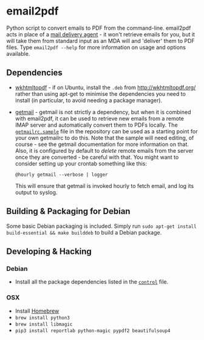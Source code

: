 # email2pdf

Python script to convert emails to PDF from the command-line. email2pdf acts
in place of a [mail delivery
agent](http://en.wikipedia.org/wiki/Mail_delivery_agent) - it won't retrieve
emails for you, but it will take them from standard input as an MDA will and
'deliver' them to PDF files. Type `email2pdf --help` for more information on
usage and options available.

## Dependencies

* [wkhtmltopdf](http://wkhtmltopdf.org/) - if on Ubuntu, install the `.deb`
  from http://wkhtmltopdf.org/ rather than using apt-get to minimise the
  dependencies you need to install (in particular, to avoid needing a package
  manager).

* [getmail](http://pyropus.ca/software/getmail/) - getmail is not strictly a
  dependency, but when it is combined with email2pdf, it can be used to
  retrieve new emails from a remote IMAP server and automatically convert them
  to PDFs locally. The
  [`getmailrc.sample`](https://github.com/andrewferrier/email2pdf/blob/master/getmailrc.sample)
  file in the repository can be used as a starting point for your own
  getmailrc to do this. Note that the sample will need editing, of course -
  see the getmail documentation for more information on that. Also, it is
  configured by default to *delete* remote emails from the server once they
  are converted - be careful with that. You might want to consider setting up
  your crontab something like this:

      @hourly getmail --verbose | logger

  This will ensure that getmail is invoked hourly to fetch email, and log its
  output to syslog.

## Building & Packaging for Debian

Some basic Debian packaging is included. Simply run `sudo apt-get install
build-essential && make builddeb` to build a Debian package.

## Developing & Hacking

### Debian

* Install all the package dependencies listed in the
  [`control`](https://github.com/andrewferrier/email2pdf/blob/master/debian/DEBIAN/control)
  file.

### OSX

* Install [Homebrew](http://brew.sh/)
* `brew install python3`
* `brew install libmagic`
* `pip3 install reportlab python-magic pypdf2 beautifulsoup4`
